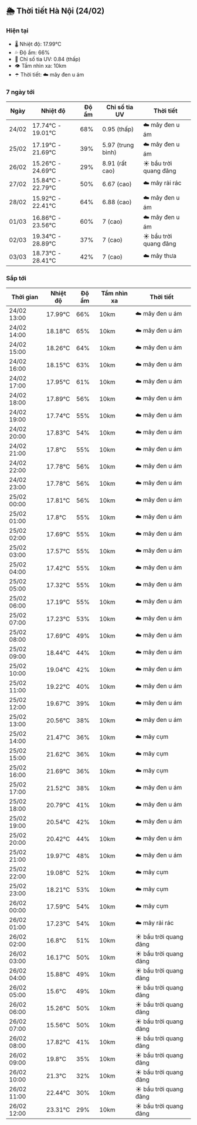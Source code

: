 ## 🌦️ Thời tiết Hà Nội (24/02)

### Hiện tại

- 🌡️ Nhiệt độ: 17.99℃
- 💦 Độ ẩm: 66%
- 🌟 Chỉ số tia UV: 0.84 (thấp)
- 👁️ Tầm nhìn xa: 10km
- ☂️ Thời tiết: ☁️ mây đen u ám

### 7 ngày tới

| Ngày | Nhiệt độ | Độ ẩm | Chỉ số tia UV | Thời tiết |
| --- | --- | --- | --- | --- |
| 24/02 | 17.74℃ - 19.01℃ | 68% | 0.95 (thấp) | ☁️ mây đen u ám |
| 25/02 | 17.19℃ - 21.69℃ | 39% | 5.97 (trung bình) | ☁️ mây đen u ám |
| 26/02 | 15.26℃ - 24.69℃ | 29% | 8.91 (rất cao) | ☀️ bầu trời quang đãng |
| 27/02 | 15.84℃ - 22.79℃ | 50% | 6.67 (cao) | ☁️ mây rải rác |
| 28/02 | 15.92℃ - 22.41℃ | 64% | 6.88 (cao) | ☁️ mây đen u ám |
| 01/03 | 16.86℃ - 23.56℃ | 60% | 7 (cao) | ☁️ mây đen u ám |
| 02/03 | 19.34℃ - 28.89℃ | 37% | 7 (cao) | ☀️ bầu trời quang đãng |
| 03/03 | 18.73℃ - 28.41℃ | 42% | 7 (cao) | ☁️ mây thưa |

### Sắp tới

| Thời gian | Nhiệt độ | Độ ẩm | Tầm nhìn xa | Thời tiết |
| --- | --- | --- | --- | --- |
| 24/02 13:00 | 17.99℃ | 66% | 10km | ☁️ mây đen u ám |
| 24/02 14:00 | 18.18℃ | 65% | 10km | ☁️ mây đen u ám |
| 24/02 15:00 | 18.26℃ | 64% | 10km | ☁️ mây đen u ám |
| 24/02 16:00 | 18.15℃ | 63% | 10km | ☁️ mây đen u ám |
| 24/02 17:00 | 17.95℃ | 61% | 10km | ☁️ mây đen u ám |
| 24/02 18:00 | 17.89℃ | 56% | 10km | ☁️ mây đen u ám |
| 24/02 19:00 | 17.74℃ | 55% | 10km | ☁️ mây đen u ám |
| 24/02 20:00 | 17.83℃ | 54% | 10km | ☁️ mây đen u ám |
| 24/02 21:00 | 17.8℃ | 55% | 10km | ☁️ mây đen u ám |
| 24/02 22:00 | 17.78℃ | 56% | 10km | ☁️ mây đen u ám |
| 24/02 23:00 | 17.78℃ | 56% | 10km | ☁️ mây đen u ám |
| 25/02 00:00 | 17.81℃ | 56% | 10km | ☁️ mây đen u ám |
| 25/02 01:00 | 17.8℃ | 55% | 10km | ☁️ mây đen u ám |
| 25/02 02:00 | 17.69℃ | 55% | 10km | ☁️ mây đen u ám |
| 25/02 03:00 | 17.57℃ | 55% | 10km | ☁️ mây đen u ám |
| 25/02 04:00 | 17.42℃ | 55% | 10km | ☁️ mây đen u ám |
| 25/02 05:00 | 17.32℃ | 55% | 10km | ☁️ mây đen u ám |
| 25/02 06:00 | 17.19℃ | 55% | 10km | ☁️ mây đen u ám |
| 25/02 07:00 | 17.23℃ | 53% | 10km | ☁️ mây đen u ám |
| 25/02 08:00 | 17.69℃ | 49% | 10km | ☁️ mây đen u ám |
| 25/02 09:00 | 18.44℃ | 44% | 10km | ☁️ mây đen u ám |
| 25/02 10:00 | 19.04℃ | 42% | 10km | ☁️ mây đen u ám |
| 25/02 11:00 | 19.22℃ | 40% | 10km | ☁️ mây đen u ám |
| 25/02 12:00 | 19.67℃ | 39% | 10km | ☁️ mây đen u ám |
| 25/02 13:00 | 20.56℃ | 38% | 10km | ☁️ mây đen u ám |
| 25/02 14:00 | 21.47℃ | 36% | 10km | ☁️ mây cụm |
| 25/02 15:00 | 21.62℃ | 36% | 10km | ☁️ mây cụm |
| 25/02 16:00 | 21.69℃ | 36% | 10km | ☁️ mây cụm |
| 25/02 17:00 | 21.52℃ | 38% | 10km | ☁️ mây đen u ám |
| 25/02 18:00 | 20.79℃ | 41% | 10km | ☁️ mây đen u ám |
| 25/02 19:00 | 20.54℃ | 42% | 10km | ☁️ mây đen u ám |
| 25/02 20:00 | 20.42℃ | 44% | 10km | ☁️ mây đen u ám |
| 25/02 21:00 | 19.97℃ | 48% | 10km | ☁️ mây đen u ám |
| 25/02 22:00 | 19.08℃ | 52% | 10km | ☁️ mây cụm |
| 25/02 23:00 | 18.21℃ | 53% | 10km | ☁️ mây cụm |
| 26/02 00:00 | 17.59℃ | 54% | 10km | ☁️ mây cụm |
| 26/02 01:00 | 17.23℃ | 54% | 10km | ☁️ mây rải rác |
| 26/02 02:00 | 16.8℃ | 51% | 10km | ☀️ bầu trời quang đãng |
| 26/02 03:00 | 16.17℃ | 50% | 10km | ☀️ bầu trời quang đãng |
| 26/02 04:00 | 15.88℃ | 49% | 10km | ☀️ bầu trời quang đãng |
| 26/02 05:00 | 15.6℃ | 49% | 10km | ☀️ bầu trời quang đãng |
| 26/02 06:00 | 15.26℃ | 50% | 10km | ☀️ bầu trời quang đãng |
| 26/02 07:00 | 15.56℃ | 50% | 10km | ☀️ bầu trời quang đãng |
| 26/02 08:00 | 17.82℃ | 41% | 10km | ☀️ bầu trời quang đãng |
| 26/02 09:00 | 19.8℃ | 35% | 10km | ☀️ bầu trời quang đãng |
| 26/02 10:00 | 21.3℃ | 32% | 10km | ☀️ bầu trời quang đãng |
| 26/02 11:00 | 22.44℃ | 30% | 10km | ☀️ bầu trời quang đãng |
| 26/02 12:00 | 23.31℃ | 29% | 10km | ☀️ bầu trời quang đãng |
